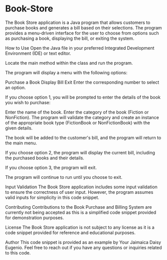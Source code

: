 # Book-Store

The Book Store application is a Java program that allows customers to purchase books and generates a bill based on their selections. The program provides a menu-driven interface for the user to choose from options such as purchasing a book, displaying the bill, or exiting the system.

How to Use
Open the Java file  in your preferred Integrated Development Environment (IDE) or text editor.

Locate the main method within the class and run the program.

The program will display a menu with the following options:

Purchase a Book
Display Bill
Exit
Enter the corresponding number to select an option.

If you choose option 1, you will be prompted to enter the details of the book you wish to purchase:

Enter the name of the book.
Enter the category of the book (Fiction or NonFiction).
The program will validate the category and create an instance of the appropriate book type (FictionBook or NonFictionBook) with the given details.

The book will be added to the customer's bill, and the program will return to the main menu.

If you choose option 2, the program will display the current bill, including the purchased books and their details.

If you choose option 3, the program will exit.

The program will continue to run until you choose to exit.

Input Validation
The Book Store application includes some input validation to ensure the correctness of user input. However, the program assumes valid inputs for simplicity in this code snippet.

Contributing
Contributions to the Book Purchase and Billing System are currently not being accepted as this is a simplified code snippet provided for demonstration purposes.

License
The Book Store application is not subject to any license as it is a code snippet provided for reference and educational purposes.

Author
This code snippet is provided as an example by Your Jaimaica Daisy Eugenio. Feel free to reach out if you have any questions or inquiries related to this code.




